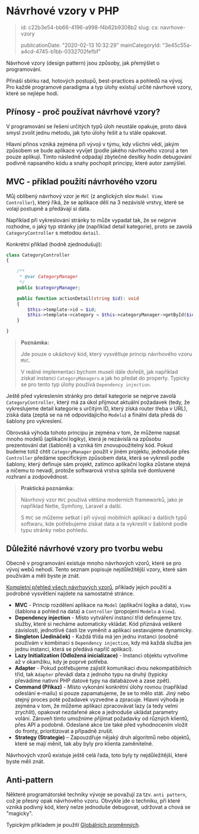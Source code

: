 Návrhové vzory v PHP
====================

> id: c22b3e54-bb66-4196-a998-f4b62b9308b2
> slug:
> 	cs: navrhove-vzory
> 
> publicationDate: "2020-02-13 10:32:29"
> mainCategoryId: "3e45c55a-a4cd-4745-b1bb-0332702fefbf"

Návrhové vzory (design pattern) jsou způsoby, jak přemýšlet o programování.

Přináší sbírku rad, hotových postupů, best-practices a pohledů na vývoj. Pro každé programové paradigma a typ úlohy existují určité návrhové vzory, které se nejlépe hodí.

Přínosy - proč používat návrhové vzory?
---------------------------------------

V programování se řešení určitých typů úloh neustále opakuje, proto dává smysl zvolit jednu metodu, jak tyto úlohy řešit a tu stále opakovat.

Hlavní přínos vzniká zejména při vývoji v týmu, kdy všichni vědí, jakým způsobem se bude aplikace vyvíjet (podle jakého návrhového vzoru) a ten pouze aplikují. Tímto následně odpadají zbytečné desítky hodin debugování podivně napsaného kódu a snahy pochopit principy, které autor zamýšlel.

MVC - příklad použití návrhového vzoru
--------------------------------------

Můj oblíbený návrhový vzor je `MVC` (z anglických slov `Model View Controller`), který říká, že se aplikace dělí na 3 nezávislé vrstvy, které se volají postupně a předávají si data.

Například při vykreslování stránky to může vypadat tak, že se nejprve rozhodne, o jaký typ stránky jde (například detail kategorie), proto se zavolá `CategoryController` s metodou `detail`.

Konkrétní příklad (hodně zjednodušuji):

```php
class CategoryController
{

    /**
     * @var CategoryManager
     */
    public $categoryManager;

    public function actionDetail(string $id): void
    {
        $this->template->id = $id;
        $this->template->category = $this->categoryManager->getById($id);
    }

}
```

> **Poznámka:**
>
> Jde pouze o ukázkový kód, který vysvětluje princip návrhového vzoru `MVC`.
>
> V reálné implementaci bychom museli dále dořešit, jak například získat instanci `CategoryManageru` a jak ho předat do property. Typicky se pro tento typ úlohy používá `Dependency injection`.

Ještě před vykreslením stránky pro detail kategorie se nejprve zavolá `CategoryController`, který má za úkol přijmout aktuální požadavek (tedy, že vykreslujeme detail kategorie s určitým ID, který získá router třeba v URL), získá data (zeptá se na ně odpovídajícího `Modelu`) a finální data předá do šablony pro vykreslení.

Obrovská výhoda tohoto principu je zejména v tom, že můžeme napsat mnoho modelů (aplikační logiky), která je nezávislá na způsobu prezentování dat (šabloně) a vzniká tím znovupoužitelný kód. Pokud budeme totiž chtít `CategoryManager` použít v jiném projektu, jednoduše přes `Controller` předáme specifickým způsobem data, která se vykreslí podle šablony, který definuje sám projekt, zatímco aplikační logika zůstane stejná a ničemu to nevadí, protože softwarová vrstva splnila své domluvené rozhraní a zodpovědnost.

> **Praktická poznámka:**
>
> Návrhový vzor `MVC` používá většina moderních frameworků, jako je například Nette, Symfony, Laravel a další.
>
> S `MVC` se můžeme setkat i při vývoji mobilních aplikací a dalších typů softwaru, kde potřebujeme získat data a ta vykreslit v šabloně podle typu stránky nebo pohledu.

Důležité návrhové vzory pro tvorbu webu
---------------------------------------

Obecně v programování existuje mnoho návrhových vzorů, které se pro vývoj webů nehodí. Tento seznam popisuje nejdůležitější vzory, které sám používám a měli byste je znát.

<a href="/kategorie-navrhove-vzory">Kompletní přehled všech návrhových vzorů</a>, příklady jejich použití a podrobné vysvětlení najdete na samostatné stránce.

- **MVC** - Princip rozdělení aplikace na `Model` (aplikační logika a data), `View` (šablona a pohled na data) a `Controller` (propojení `Modelu` a `View`).
- **Dependency injection** - Místo vytváření instancí tříd definujeme tzv. služby, které si necháme automaticky vkládat. Kód přiznává veškeré závislosti, jednotlivé části lze vyměnit a aplikaci sestavujeme dynamicky.
- **Singleton (Jedináček)** - Každá třída má jen jednu instanci (osobně používám v kombinaci s `Dependency injection`, kdy má každá služba jen jednu instanci, která se předává napříč aplikací).
- **Lazy Initialization (Odložená inicializace)** - Instanci objektu vytvoříme až v okamžiku, kdy je poprvé potřeba.
- **Adapter** - Pokud potřebujeme zajistit komunikaci dvou nekompatibilních tříd, tak `Adapter` převádí data z jednoho typu na druhý (typicky převádíme nativní PHP datové typy na databázové a zase zpět).
- **Command (Příkaz)** - Místo vykonání konkrétní úlohy rovnou (například odeslání e-mailu) si pouze zapamatujeme, že se to mělo stát. Jiný nebo stejný proces poté požadavek vyzvedne a zpracuje. Hlavní výhoda je zejména v tom, že můžeme aplikaci zpracovávat lazy (a tedy velmi zrychlit), opakovat nezdařené akce a jednoduše ukládat parametry volání. Zároveň tímto umožníme přijímat požadavky od různých klientů, přes API a podobně. Odeslané akce lze také před vyhodnocením vložit do fronty, prioritizovat a případně zrušit.
- **Strategy (Strategie)** – Zapouzdřuje nějaký druh algoritmů nebo objektů, které se mají měnit, tak aby byly pro klienta zaměnitelné.

Návrhových vzorů existuje ještě celá řada, toto byly ty nejdůležitější, které byste měli znát.

Anti-pattern
------------

Některé programátorské techniky vývoje se považují za tzv. `anti pattern`, což je přesný opak návrhového vzoru. Obvykle jde o techniku, při které vzniká podivný kód, který nelze jednoduše debugovat, udržovat a chová se "magicky".

Typickým příkladem je použití <a href="/globalni-promenna">Globálních proměnných</a>.
